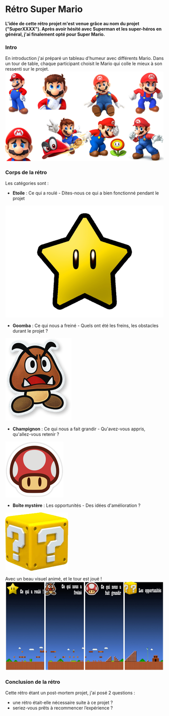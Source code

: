 ﻿# Rétro Super Mario

#### L'idée de cette rétro projet m'est venue grâce au nom du projet ("SuperXXXX"). Après avoir hésité avec Superman et les  super-héros en général, j'ai finalement opté pour Super Mario.

### Intro

En introduction j'ai préparé un tableau d'humeur avec différents Mario. Dans un tour de table, chaque participant choisit le Mario qui colle le mieux à son ressenti sur le projet.
![Mario mood](pics/RMario/marioMood.jpg)

### Corps de la rétro
Les catégories sont :
- **Etoile** : Ce qui a roulé - Dites-nous ce qui a bien fonctionné pendant le projet

![Etoile](pics/RMario/star.png)

- **Goomba** : Ce qui nous a freiné - Quels ont été les freins, les obstacles durant le projet ?

![Goomba](pics/RMario/goomba.png)

- **Champignon** : Ce qui nous a fait grandir - Qu'avez-vous appris, qu'allez-vous retenir ?

![Champignon](pics/RMario/champi.png)

- **Boîte mystère** : Les opportunités - Des idées d'amélioration ?

![Boite mystère](pics/RMario/boite.jpg)

Avec un beau visuel animé, et le tour est joué ! 
![Board](pics/RMario/wallpaper.jpg)

### Conclusion de la rétro
Cette rétro étant un post-mortem projet, j'ai posé 2 questions : 

 - une rétro était-elle nécessaire suite à ce projet ?
 - seriez-vous prêts à recommencer l’expérience ?




